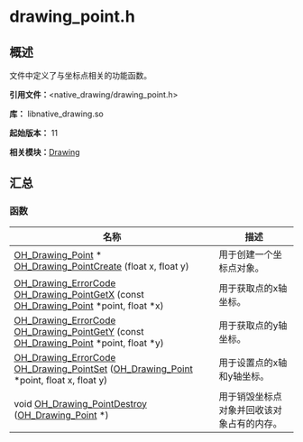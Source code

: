# drawing_point.h


## 概述

文件中定义了与坐标点相关的功能函数。

**引用文件：**&lt;native_drawing/drawing_point.h&gt;

**库：** libnative_drawing.so

**起始版本：** 11

**相关模块：**[Drawing](_drawing.md)


## 汇总


### 函数

| 名称 | 描述 |
| -------- | -------- |
| [OH_Drawing_Point](_drawing.md#oh_drawing_point) \* [OH_Drawing_PointCreate](_drawing.md#oh_drawing_pointcreate) (float x, float y) | 用于创建一个坐标点对象。 |
| [OH_Drawing_ErrorCode](_drawing.md#oh_drawing_errorcode) [OH_Drawing_PointGetX](_drawing.md#oh_drawing_pointgetx) (const [OH_Drawing_Point](_drawing.md#oh_drawing_point) \*point, float \*x) | 用于获取点的x轴坐标。 | 
| [OH_Drawing_ErrorCode](_drawing.md#oh_drawing_errorcode) [OH_Drawing_PointGetY](_drawing.md#oh_drawing_pointgety) (const [OH_Drawing_Point](_drawing.md#oh_drawing_point) \*point, float \*y) | 用于获取点的y轴坐标。 | 
| [OH_Drawing_ErrorCode](_drawing.md#oh_drawing_errorcode) [OH_Drawing_PointSet](_drawing.md#oh_drawing_pointset) ([OH_Drawing_Point](_drawing.md#oh_drawing_point) \*point, float x, float y) | 用于设置点的x轴和y轴坐标。 | 
| void [OH_Drawing_PointDestroy](_drawing.md#oh_drawing_pointdestroy) ([OH_Drawing_Point](_drawing.md#oh_drawing_point) \*) | 用于销毁坐标点对象并回收该对象占有的内存。 |
